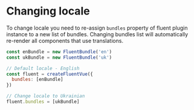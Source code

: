# Changing locale

To change locale you need to re-assign `bundles` property of fluent plugin instance to a new list of bundles.
Changing bundles list will automatically re-render all components that use translations.

```js
const enBundle = new FluentBundle('en')
const ukBundle = new FluentBundle('uk')

// Default locale - English
const fluent = createFluentVue({
  bundles: [enBundle]
})

// Change locale to Ukrainian
fluent.bundles = [ukBundle]
```
